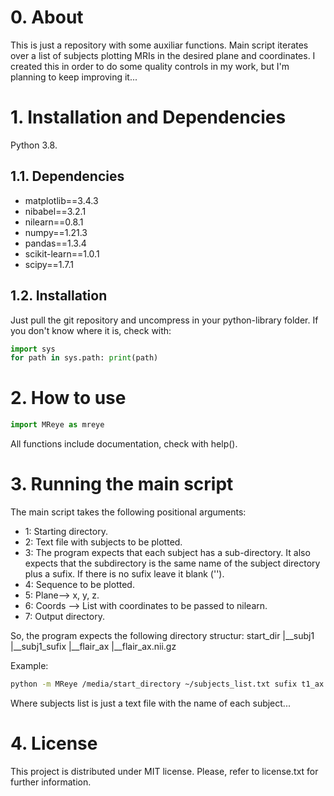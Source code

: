 # 0. About

This is just a repository with some auxiliar functions. Main script iterates over a list of subjects plotting MRIs in the desired plane and coordinates. I created this in order to do some quality controls in my work, but I'm planning to keep improving it...

# 1. Installation and Dependencies

Python 3.8. 

## 1.1. Dependencies

- matplotlib==3.4.3
- nibabel==3.2.1
- nilearn==0.8.1
- numpy==1.21.3
- pandas==1.3.4
- scikit-learn==1.0.1
- scipy==1.7.1

## 1.2. Installation

Just pull the git repository and uncompress in your python-library folder. If you don't know where it is, check with: 

```Python
import sys
for path in sys.path: print(path)
```

# 2. How to use

```Python
import MReye as mreye
```
All functions include documentation, check with help(). 

# 3. Running the main script

The main script takes the following positional arguments: 

- 1: Starting directory.
- 2: Text file with subjects to be plotted. 
- 3: The program expects that each subject has a sub-directory. It also expects that the subdirectory is the same name of the subject directory plus a sufix. If there is no sufix leave it blank (''). 
- 4: Sequence to be plotted. 
- 5: Plane--> x, y, z. 
- 6: Coords --> List with coordinates to be passed to nilearn. 
- 7: Output directory. 

So, the program expects the following directory structur: 
start_dir
|__subj1
   |__subj1_sufix
      |__flair_ax
         |__flair_ax.nii.gz

Example:

```bash
python -m MReye /media/start_directory ~/subjects_list.txt sufix t1_ax z [-30,-20,-10,0,10,20,30] ~/out_directory
```
Where subjects list is just a text file with the name of each subject...

# 4. License

This project is distributed under MIT license. Please, refer to license.txt for further information.

        
     

